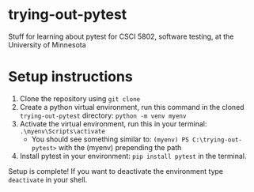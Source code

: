 # trying-out-pytest
Stuff for learning about pytest for CSCI 5802, software testing, at the University of Minnesota


# Setup instructions
1. Clone the repository using `git clone`
2. Create a python virtual environment, run this command in the cloned `trying-out-pytest` directory: `python -m venv myenv`
3. Activate the virtual environment, run this in your terminal: `.\myenv\Scripts\activate`
    - You should see something similar to: `(myenv) PS C:\trying-out-pytest>` with the (myenv) prepending the path
4. Install pytest in your environment: `pip install pytest` in the terminal.

Setup is complete! If you want to deactivate the environment type `deactivate` in your shell.
